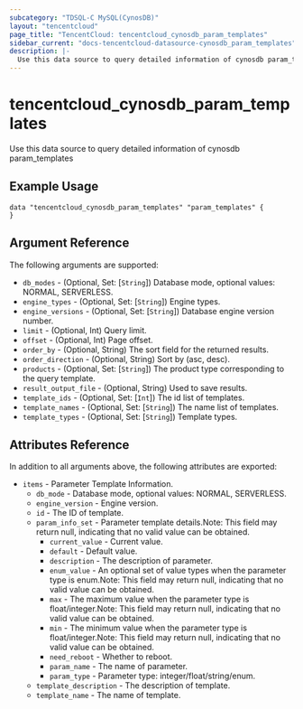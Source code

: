 ```yaml
---
subcategory: "TDSQL-C MySQL(CynosDB)"
layout: "tencentcloud"
page_title: "TencentCloud: tencentcloud_cynosdb_param_templates"
sidebar_current: "docs-tencentcloud-datasource-cynosdb_param_templates"
description: |-
  Use this data source to query detailed information of cynosdb param_templates
---
```


# tencentcloud_cynosdb_param_templates

Use this data source to query detailed information of cynosdb param_templates

## Example Usage

```hcl
data "tencentcloud_cynosdb_param_templates" "param_templates" {
}
```

## Argument Reference

The following arguments are supported:

* `db_modes` - (Optional, Set: [`String`]) Database mode, optional values: NORMAL, SERVERLESS.
* `engine_types` - (Optional, Set: [`String`]) Engine types.
* `engine_versions` - (Optional, Set: [`String`]) Database engine version number.
* `limit` - (Optional, Int) Query limit.
* `offset` - (Optional, Int) Page offset.
* `order_by` - (Optional, String) The sort field for the returned results.
* `order_direction` - (Optional, String) Sort by (asc, desc).
* `products` - (Optional, Set: [`String`]) The product type corresponding to the query template.
* `result_output_file` - (Optional, String) Used to save results.
* `template_ids` - (Optional, Set: [`Int`]) The id list of templates.
* `template_names` - (Optional, Set: [`String`]) The name list of templates.
* `template_types` - (Optional, Set: [`String`]) Template types.

## Attributes Reference

In addition to all arguments above, the following attributes are exported:

* `items` - Parameter Template Information.
  * `db_mode` - Database mode, optional values: NORMAL, SERVERLESS.
  * `engine_version` - Engine version.
  * `id` - The ID of template.
  * `param_info_set` - Parameter template details.Note: This field may return null, indicating that no valid value can be obtained.
    * `current_value` - Current value.
    * `default` - Default value.
    * `description` - The description of parameter.
    * `enum_value` - An optional set of value types when the parameter type is enum.Note: This field may return null, indicating that no valid value can be obtained.
    * `max` - The maximum value when the parameter type is float/integer.Note: This field may return null, indicating that no valid value can be obtained.
    * `min` - The minimum value when the parameter type is float/integer.Note: This field may return null, indicating that no valid value can be obtained.
    * `need_reboot` - Whether to reboot.
    * `param_name` - The name of parameter.
    * `param_type` - Parameter type: integer/float/string/enum.
  * `template_description` - The description of template.
  * `template_name` - The name of template.


